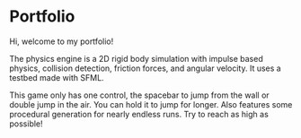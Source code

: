 # Portfolio

Hi, welcome to my portfolio!

The physics engine is a 2D rigid body simulation with impulse based physics, collision detection, friction forces, and angular velocity. It uses a testbed made with SFML.
 
This game only has one control, the spacebar to jump from the wall or double jump in the air. You can hold it to jump for longer. Also features some procedural generation for nearly endless runs. Try to reach as high as possible!

